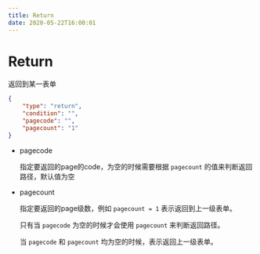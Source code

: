 ```yaml
---
title: Return
date: 2020-05-22T16:00:01
---
```


# Return

返回到某一表单

```json
{
    "type": "return",
    "condition": "",
    "pagecode": "",
    "pagecount": "1"
}
```

* pagecode

  指定要返回的page的code，为空的时候需要根据 `pagecount` 的值来判断返回路径，默认值为空

* pagecount

  指定要返回的page级数，例如 `pagecount = 1` 表示返回到上一级表单。

  只有当 `pagecode` 为空的时候才会使用 `pagecount` 来判断返回路径。

  当 `pagecode` 和 `pagecount` 均为空的时候，表示返回上一级表单。